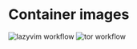 # Container images

![lazyvim workflow](https://github.com/vadyochik/container-images/actions/workflows/lazyvim.yml/badge.svg)
![tor workflow](https://github.com/vadyochik/container-images/actions/workflows/tor.yml/badge.svg)

